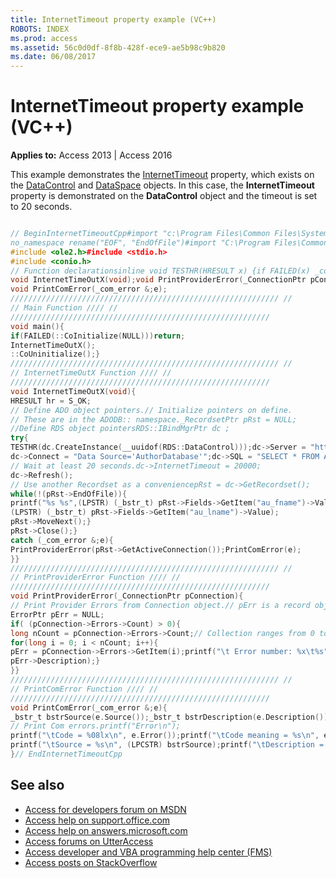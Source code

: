 ```yaml
---
title: InternetTimeout property example (VC++)
ROBOTS: INDEX
ms.prod: access
ms.assetid: 56c0d0df-8f8b-428f-ece9-ae5b98c9b820
ms.date: 06/08/2017
---
```



# InternetTimeout property example (VC++)

**Applies to:** Access 2013 | Access 2016

This example demonstrates the [InternetTimeout](http://msdn.microsoft.com/library/66fc6e87-3d23-ce2c-18f5-0fc83ac43801%28Office.15%29.aspx) property, which exists on the [DataControl](http://msdn.microsoft.com/library/ac430669-7628-696c-c036-b5d35405d788%28Office.15%29.aspx) and [DataSpace](http://msdn.microsoft.com/library/7db181d5-422b-49fe-b6af-a20f5da520ff%28Office.15%29.aspx) objects. In this case, the **InternetTimeout** property is demonstrated on the **DataControl** object and the timeout is set to 20 seconds.

```cpp

// BeginInternetTimeoutCpp#import "c:\Program Files\Common Files\System\ADO\msado15.dll" \
no_namespace rename("EOF", "EndOfFile")#import "C:\Program Files\Common Files\System\MSADC\msadco.dll" 
#include <ole2.h>#include <stdio.h>
#include <conio.h> 
// Function declarationsinline void TESTHR(HRESULT x) {if FAILED(x) _com_issue_error(x);};
void InternetTimeOutX(void);void PrintProviderError(_ConnectionPtr pConnection);
void PrintComError(_com_error &;e); 
//////////////////////////////////////////////////////////// //
// Main Function //// //
////////////////////////////////////////////////////////// 
void main(){
if(FAILED(::CoInitialize(NULL)))return; 
InternetTimeOutX(); 
::CoUninitialize();} 
//////////////////////////////////////////////////////////// //
// InternetTimeOutX Function //// //
////////////////////////////////////////////////////////// 
void InternetTimeOutX(void){
HRESULT hr = S_OK; 
// Define ADO object pointers.// Initialize pointers on define.
// These are in the ADODB:: namespace._RecordsetPtr pRst = NULL; 
//Define RDS object pointersRDS::IBindMgrPtr dc ; 
try{
TESTHR(dc.CreateInstance(__uuidof(RDS::DataControl)));dc->Server = "http://MyServer";
dc->Connect = "Data Source='AuthorDatabase'";dc->SQL = "SELECT * FROM Authors"; 
// Wait at least 20 seconds.dc->InternetTimeout = 20000;
dc->Refresh(); 
// Use another Recordset as a conveniencepRst = dc->GetRecordset();
while(!(pRst->EndOfFile)){
printf("%s %s",(LPSTR) (_bstr_t) pRst->Fields->GetItem("au_fname")->Value,
(LPSTR) (_bstr_t) pRst->Fields->GetItem("au_lname")->Value); 
pRst->MoveNext();}
pRst->Close();} 
catch (_com_error &;e){
PrintProviderError(pRst->GetActiveConnection());PrintComError(e);
}} 
//////////////////////////////////////////////////////////// //
// PrintProviderError Function //// //
////////////////////////////////////////////////////////// 
void PrintProviderError(_ConnectionPtr pConnection){
// Print Provider Errors from Connection object.// pErr is a record object in the Connection's Error collection.
ErrorPtr pErr = NULL; 
if( (pConnection->Errors->Count) > 0){
long nCount = pConnection->Errors->Count;// Collection ranges from 0 to nCount -1.
for(long i = 0; i < nCount; i++){
pErr = pConnection->Errors->GetItem(i);printf("\t Error number: %x\t%s", pErr->Number,
pErr->Description);}
}} 
//////////////////////////////////////////////////////////// //
// PrintComError Function //// //
////////////////////////////////////////////////////////// 
void PrintComError(_com_error &;e){
_bstr_t bstrSource(e.Source());_bstr_t bstrDescription(e.Description()); 
// Print Com errors.printf("Error\n");
printf("\tCode = %08lx\n", e.Error());printf("\tCode meaning = %s\n", e.ErrorMessage());
printf("\tSource = %s\n", (LPCSTR) bstrSource);printf("\tDescription = %s\n", (LPCSTR) bstrDescription);
}// EndInternetTimeoutCpp
```

## See also

- [Access for developers forum on MSDN](https://social.msdn.microsoft.com/Forums/office/en-US/home?forum=accessdev)
- [Access help on support.office.com](https://support.office.com/search/results?query=Access)
- [Access help on answers.microsoft.com](https://answers.microsoft.com/en-us/msoffice/forum?page=1&;tab=question&;status=all&;auth=1)
- [Access forums on UtterAccess](http://www.utteraccess.com/forum/index.php?act=idx)
- [Access developer and VBA programming help center (FMS)](http://www.fmsinc.com/MicrosoftAccess/developer/)
- [Access posts on StackOverflow](https://stackoverflow.com/questions/tagged/ms-access)
